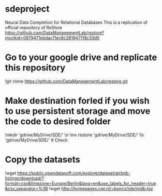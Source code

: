 # sdeproject
Neural Data Completion for Relational Databases
This is a replication of official repository of ReStore https://github.com/DataManagementLab/restore?msclkid=0979471ebdac11ec8c281947118c33d5 

# Go to your google drive and replicate this repository
!git clone https://github.com/DataManagementLab/restore.git

# Make destination forled if you wish to use persistent storage and move the code to desired folder
!mkdir 'gdrive/MyDrive/SDE/' \n
!mv restore 'gdrive/MyDrive/SDE/'
!ls 'gdrive/MyDrive/SDE/' # Check

# Copy the datasets
!wget https://public.opendatasoft.com/explore/dataset/airbnb-listings/download/?format=csv&timezone=Europe/Berlin&lang=en&use_labels_for_header=true&csv_separator=%3B
!wget http://homepages.cwi.nl/~boncz/job/imdb.tgz

